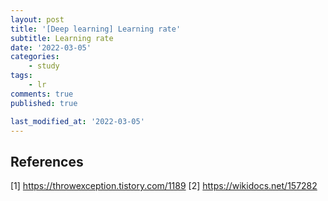 ```yaml
---
layout: post
title: '[Deep learning] Learning rate'
subtitle: Learning rate
date: '2022-03-05'
categories:
    - study
tags:
    - lr
comments: true
published: true

last_modified_at: '2022-03-05'
---
```


## 




## References
[1] https://throwexception.tistory.com/1189
[2] https://wikidocs.net/157282